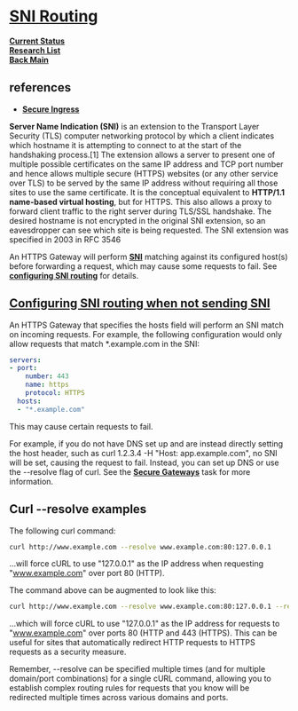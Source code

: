 # **[SNI Routing](https://istio.io/latest/docs/ops/common-problems/network-issues/#configuring-sni-routing-when-not-sending-sni)**

**[Current Status](../../../development/status/weekly/current_status.md)**\
**[Research List](../../research_list.md)**\
**[Back Main](../../../README.md)**

## references

- **[Secure Ingress](https://istio.io/latest/docs/tasks/traffic-management/ingress/secure-ingress/)**

**Server Name Indication (SNI)** is an extension to the Transport Layer Security (TLS) computer networking protocol by which a client indicates which hostname it is attempting to connect to at the start of the handshaking process.[1] The extension allows a server to present one of multiple possible certificates on the same IP address and TCP port number and hence allows multiple secure (HTTPS) websites (or any other service over TLS) to be served by the same IP address without requiring all those sites to use the same certificate. It is the conceptual equivalent to **HTTP/1.1 name-based virtual hosting**, but for HTTPS. This also allows a proxy to forward client traffic to the right server during TLS/SSL handshake. The desired hostname is not encrypted in the original SNI extension, so an eavesdropper can see which site is being requested. The SNI extension was specified in 2003 in RFC 3546

An HTTPS Gateway will perform **[SNI](https://en.wikipedia.org/wiki/Server_Name_Indication)** matching against its configured host(s) before forwarding a request, which may cause some requests to fail. See **[configuring SNI routing](https://istio.io/latest/docs/ops/common-problems/network-issues/#configuring-sni-routing-when-not-sending-sni)** for details.

## **[Configuring SNI routing when not sending SNI](https://istio.io/latest/docs/ops/common-problems/network-issues/#configuring-sni-routing-when-not-sending-sni)**

An HTTPS Gateway that specifies the hosts field will perform an SNI match on incoming requests. For example, the following configuration would only allow requests that match *.example.com in the SNI:

```yaml
servers:
- port:
    number: 443
    name: https
    protocol: HTTPS
  hosts:
  - "*.example.com"
```

This may cause certain requests to fail.

For example, if you do not have DNS set up and are instead directly setting the host header, such as curl 1.2.3.4 -H "Host: app.example.com", no SNI will be set, causing the request to fail. Instead, you can set up DNS or use the --resolve flag of curl. See the **[Secure Gateways](https://istio.io/latest/docs/tasks/traffic-management/ingress/secure-ingress/)** task for more information.

## Curl --resolve examples

The following curl command:

```bash
curl http://www.example.com --resolve www.example.com:80:127.0.0.1
```

...will force cURL to use "127.0.0.1" as the IP address when requesting "www.example.com" over port 80 (HTTP).

The command above can be augmented to look like this:

```bash
curl http://www.example.com --resolve www.example.com:80:127.0.0.1 --resolve www.example.com:443:127.0.0.1
```

...which will force cURL to use  "127.0.0.1" as the IP address for requests to "www.example.com" over ports 80 (HTTP and 443 (HTTPS). This can be useful for sites that automatically redirect HTTP requests to HTTPS requests as a security measure.

Remember, --resolve can be specified multiple times (and for multiple domain/port combinations) for a single cURL command, allowing you to establish complex routing rules for requests that you know will be redirected multiple times across various domains and ports.
